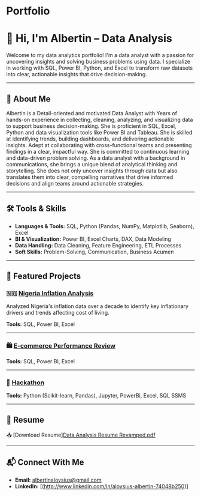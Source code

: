 # Portfolio
# 👋 Hi, I'm Albertin – Data Analysis
Welcome to my data analytics portfolio! I'm a data analyst with a passion for uncovering insights and solving business problems using data. I specialize in working with SQL, Power BI, Python, and Excel to transform raw datasets into clear, actionable insights that drive decision-making.

---

## 🧠 About Me
Albertin is a Detail-oriented and motivated Data Analyst with Years of hands-on experience in collecting, cleaning, analyzing, and visualizing data to support business decision-making. She is proficient in SQL, Excel, Python and data visualization tools like Power BI and Tableau. She is skilled at identifying trends, building dashboards, and delivering actionable insights. Adept at collaborating with cross-functional teams and presenting findings in a clear, impactful way. She is committed to continuous learning and data-driven problem solving. As a data analyst with a background in communications, she brings a unique blend of analytical thinking and storytelling. She does not only uncover insights through data but also translates them into clear, compelling narratives that drive informed decisions and align teams around actionable strategies.

---

## 🛠️ Tools & Skills

- **Languages & Tools:** SQL, Python (Pandas, NumPy, Matplotlib, Seaborn), Excel
- **BI & Visualization:** Power BI, Excel Charts, DAX, Data Modeling
- **Data Handling:** Data Cleaning, Feature Engineering, ETL Processes
- **Soft Skills:** Problem-Solving, Communication, Business Acumen

---

## 📁 Featured Projects

### 🇳🇬 [Nigeria Inflation Analysis](https://drive.google.com/drive/folders/1P9_ZOTY0MfRMJhUa2fIVWZlpDlDDz0Y_?usp=drive_link)
Analyzed Nigeria's inflation data over a decade to identify key inflationary drivers and trends affecting cost of living.

**Tools:** SQL, Power BI, Excel 


---

### 🛍️ [E-commerce Performance Review](https://drive.google.com/drive/folders/1AuDbI41G0V-BjoWbjMLoTx_ZT1p1nPbk?usp=drive_link)

**Tools:** SQL, Power BI, Excel  

---

### 🧠 [Hackathon](https://drive.google.com/drive/folders/1JxpSPyxU50XSYtfRlYTzyJtjkjCrPKIa?usp=drive_link)


**Tools:** Python (Scikit-learn, Pandas), Jupyter, PowerBi, Excel, SQL SSMS 


---

## 📄 Resume

📥 [Download Resume][Data Analysis Resume Revamped.pdf](https://github.com/user-attachments/files/20766164/Data.Analysis.Resume.Revamped.pdf)


---

## 📬 Connect With Me

- **Email:** albertinaloysius@gmail.com 
- **LinkedIn:** [(http://www.linkedin.com/in/aloysius-albertin-74048b250)] 
